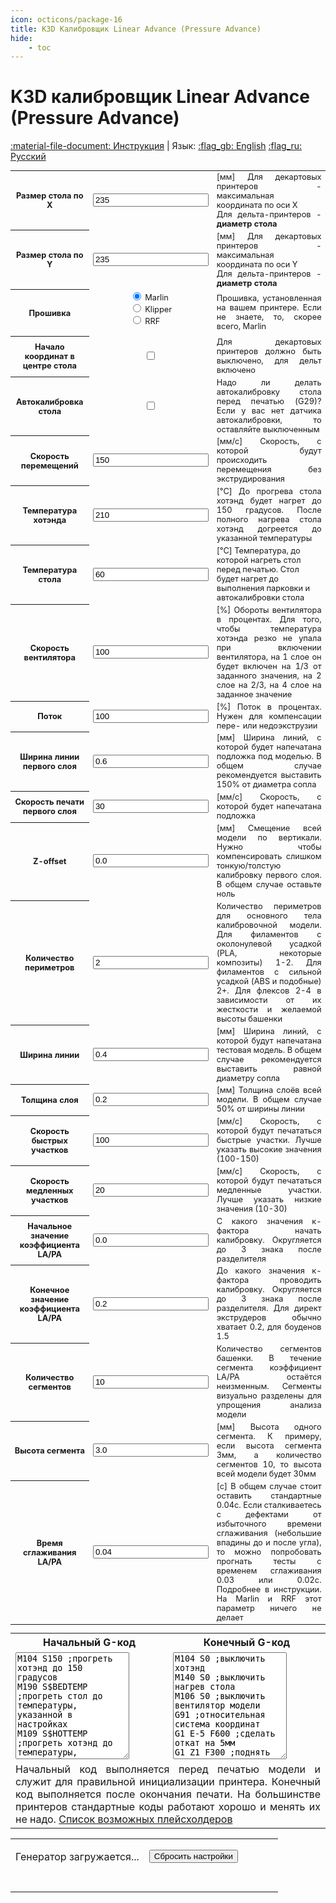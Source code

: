 ```yaml
---
icon: octicons/package-16
title: K3D Калибровщик Linear Advance (Pressure Advance)
hide:
    - toc
---
```


<h1 class="lang" id="header.title">K3D калибровщик Linear Advance (Pressure Advance)</h1>

<script src="../assets/js/lib.js"></script>
<script src="../assets/js/wasm_exec.js"></script>
<script src="../assets/js/gwaloader.js"></script>
<script src="../assets/js/streamsavermin.js"></script>

[:material-file-document: Инструкция](./index.md) | Язык: [:flag_gb: English](?lang=en) [:flag_ru: Русский](?lang=ru)

<table style="width: 100%; font-size: 0.8rem;">
    <tbody>
    <!-- Параметры принтера -->
        <tr>
            <th class="lang" id="table.bed_size_x.title">Размер стола по X</td>
            <td style="text-align:center"><input class="calibratorInput" type="text" id="k3d_la_bedX" name="k3d_la_bedX" value="235"></td>
            <td class="lang" id="table.bed_size_x.description" style="text-align: justify;">[мм] Для декартовых принтеров - максимальная координата по оси X<br>Для дельта-принтеров - <b>диаметр стола</b></td>
        </tr>
        <tr>
            <th class="lang" id="table.bed_size_y.title">Размер стола по Y</td>
            <td style="text-align:center"><input class="calibratorInput" type="text" id="k3d_la_bedY" name="k3d_la_bedY" value="235"></td>
            <td class="lang" id="table.bed_size_y.description" style="text-align: justify;">[мм] Для декартовых принтеров - максимальная координата по оси Y<br>Для дельта-принтеров - <b>диаметр стола</b></td>
        </tr>
        <tr>
            <th class="lang" id="table.firmware.title">Прошивка</td>
            <td align="center">
                <form style="text-align:left; width:fit-content;"><input type="radio" id="k3d_la_firmwareMarlin" name="k3d_la_firmware" value="Marlin" checked><label for="k3d_la_firmwareMarlin"> Marlin</label><br>
                <input type="radio" id="k3d_la_firmwareKlipper" name="k3d_la_firmware" value="Klipper"><label for="k3d_la_firmwareKlipper"> Klipper</label><br>
                <input type="radio" id="k3d_la_firmwareRRF" name="k3d_la_firmware" value="RRF"><label for="k3d_la_firmwareRRF"> RRF</label>
                </form>
            </td>
            <td class="lang" id="table.firmware.description" style="text-align: justify;">Прошивка, установленная на вашем принтере. Если не знаете, то, скорее всего, Marlin</td>
        </tr>
        <tr>
            <th class="lang" id="table.delta.title">Начало координат в центре стола</td>
            <td style="text-align:center"><input type="checkbox" id="k3d_la_delta" name="k3d_la_delta"></td>
            <td class="lang" id="table.delta.description" style="text-align: justify;">Для декартовых принтеров должно быть выключено, для дельт включено</td>
        </tr>
        <tr>
            <th class="lang" id="table.bed_probe.title">Автокалибровка стола</td>
            <td style="text-align:center"><input type="checkbox" id="k3d_la_g29" name="k3d_la_g29"></td>
            <td class="lang" id="table.bed_probe.description" style="text-align: justify;">Надо ли делать автокалибровку стола перед печатью (G29)? Если у вас нет датчика автокалибровки, то
                оставляйте выключенным</td>
        </tr>
        <tr>
            <th class="lang" id="table.travel_speed.title">Скорость перемещений</td>
            <td style="text-align:center"><input class="calibratorInput" type="text" id="k3d_la_travelSpeed" name="k3d_la_travelSpeed" value="150"></td>
            <td class="lang" id="table.travel_speed.description" style="text-align: justify;">[мм/с] Скорость, с которой будут происходить перемещения без экструдирования</td>
        </tr>
    <!-- Параметры филамента -->
        <tr>
            <th class="lang" id="table.hotend_temp.title">Температура хотэнда</td>
            <td style="text-align:center"><input class="calibratorInput" type="text" id="k3d_la_hotendTemperature" name="k3d_la_hotendTemperature" value="210"></td>
            <td class="lang" id="table.hotend_temp.description" style="text-align: justify;">[°C] До прогрева стола хотэнд будет нагрет до 150 градусов. После полного нагрева стола хотэнд догреется до
                указанной температуры</td>
        </tr>
        <tr>
            <th class="lang" id="table.bed_temp.title">Температура стола</td>
            <td style="text-align:center"><input class="calibratorInput" type="text" id="k3d_la_bedTemperature" name="k3d_la_bedTemperature" value="60"></td>
            <td class="lang" id="table.bed_temp.description">[°C] Температура, до которой нагреть стол перед печатью. Стол будет нагрет до выполнения парковки и автокалибровки стола</td>
        </tr>
        <tr>
            <th class="lang" id="table.fan_speed.title">Скорость вентилятора</td>
            <td style="text-align:center"><input class="calibratorInput" type="text" id="k3d_la_cooling" name="k3d_la_cooling" value="100"></td>
            <td class="lang" id="table.fan_speed.description" style="text-align: justify;">[%] Обороты вентилятора в процентах. Для того, чтобы температура хотэнда резко не упала при включении вентилятора, на 1 слое он будет включен на 1/3 от заданного значения, на 2 слое на 2/3, на 4 слое на заданное значение</td>
        </tr>
        <tr>
            <th class="lang" id="table.flow.title">Поток</td>
            <td style="text-align:center"><input class="calibratorInput" type="text" id="k3d_la_flow" name="k3d_la_flow" value="100"></td>
            <td class="lang" id="table.flow.description" style="text-align: justify;">[%] Поток в процентах. Нужен для компенсации пере- или недоэкструзии</td>
        </tr>
    <!-- Параметры первого слоя -->
        <tr>
            <th class="lang" id="table.first_line_width.title">Ширина линии первого слоя</td>
            <td style="text-align:center"><input class="calibratorInput" type="text" id="k3d_la_firstLayerLineWidth" name="k3d_la_firstLayerLineWidth" value="0.6"></td>
            <td class="lang" id="table.first_line_width.description" style="text-align: justify;">[мм] Ширина линий, с которой будет напечатана подложка под моделью. В общем случае рекомендуется выставить 150% от диаметра сопла</td>
        </tr>
        <tr>
            <th class="lang" id="table.first_print_speed.title">Скорость печати первого слоя</td>
            <td style="text-align:center"><input class="calibratorInput" type="text" id="k3d_la_firstLayerSpeed" name="k3d_la_firstLayerSpeed" value="30"></td>
            <td class="lang" id="table.first_print_speed.description" style="text-align: justify;">[мм/с] Скорость, с которой будет напечатана подложка</td>
        </tr>
        <tr>
            <th class="lang" id="table.z_offset.title">Z-offset</td>
            <td style="text-align:center"><input class="calibratorInput" type="text" id="k3d_la_zOffset" name="k3d_la_zOffset" value="0.0"></td>
            <td class="lang" id="table.z_offset.description" style="text-align: justify;">[мм] Смещение всей модели по вертикали. Нужно чтобы компенсировать слишком тонкую/толстую калибровку первого слоя. В общем случае оставьте ноль</td>
        </tr>
    <!-- Параметры модели -->
        <tr>
            <th class="lang" id="table.num_perimeters.title">Количество периметров</td>
            <td style="text-align:center"><input class="calibratorInput" type="text" id="k3d_la_numPerimeters" name="k3d_la_numPerimeters" value="2"></td>
            <td class="lang" id="table.num_perimeters.description" style="text-align: justify;">Количество периметров для основного тела калибровочной модели. Для филаментов с околонулевой усадкой (PLA,
                некоторые композиты) 1-2. Для филаментов с сильной усадкой (ABS и подобные) 2+. Для флексов 2-4 в зависимости
                от их жесткости и желаемой высоты башенки</td>
        </tr>
        <tr>
            <th class="lang" id="table.line_width.title">Ширина линии</td>
            <td style="text-align:center"><input class="calibratorInput" type="text" id="k3d_la_lineWidth" name="k3d_la_lineWidth" value="0.4"></td>
            <td class="lang" id="table.line_width.description" style="text-align: justify;">[мм] Ширина линий, с которой будут напечатана тестовая модель. В общем случае рекомендуется выставить равной диаметру сопла</td>
        </tr>
        <tr>
            <th class="lang" id="table.layer_height.title">Толщина слоя</td>
            <td style="text-align:center"><input class="calibratorInput" type="text" id="k3d_la_layerHeight" name="k3d_la_layerHeight" value="0.2"></td>
            <td class="lang" id="table.layer_height.description" style="text-align: justify;">[мм] Толщина слоёв всей модели. В общем случае 50% от ширины линии</td>
        </tr>
    <!-- Параметры калибровки -->
        <tr>
            <th class="lang" id="table.fast_segment_speed.title">Скорость быстрых участков</td>
            <td style="text-align:center"><input class="calibratorInput" type="text" id="k3d_la_fastPrintSpeed" name="k3d_la_fastPrintSpeed" value="100"></td>
            <td class="lang" id="table.fast_segment_speed.description" style="text-align: justify;">[мм/с] Скорость, с которой будут печататься быстрые участки. Лучше указать высокие значения (100-150)</td>
        </tr>
        <tr>
            <th class="lang" id="table.slow_segment_speed.title">Скорость медленных участков</td>
            <td style="text-align:center"><input class="calibratorInput" type="text" id="k3d_la_slowPrintSpeed" name="k3d_la_slowPrintSpeed" value="20"></td>
            <td class="lang" id="table.slow_segment_speed.description" style="text-align: justify;">[мм/с] Скорость, с которой будут печататься медленные участки. Лучше указать низкие значения (10-30)</td>
        </tr>
        <tr>
            <th class="lang" id="table.init_la.title">Начальное значение коэффициента LA/PA</td>
            <td style="text-align:center"><input class="calibratorInput" type="text" id="k3d_la_initKFactor" name="k3d_la_initKFactor" value="0.0"></td>
            <td class="lang" id="table.init_la.description" style="text-align: justify;">С какого значения к-фактора начать калибровку. Округляется до 3 знака после разделителя</td>
        </tr>
        <tr>
            <th class="lang" id="table.end_la.title">Конечное значение коэффициента LA/PA</td>
            <td style="text-align:center"><input class="calibratorInput" type="text" id="k3d_la_endKFactor" name="k3d_la_endKFactor" value="0.2"></td>
            <td class="lang" id="table.end_la.description" style="text-align: justify;">До какого значения к-фактора проводить калибровку. Округляется до 3 знака после разделителя. Для директ
                экструдеров обычно хватает 0.2, для боуденов 1.5</td>
        </tr>
        <tr>
            <th class="lang" id="table.num_segments.title">Количество сегментов</td>
            <td style="text-align:center"><input class="calibratorInput" type="text" id="k3d_la_numSegments" name="k3d_la_numSegments" value="10"></td>
            <td class="lang" id="table.num_segments.description" style="text-align: justify;">Количество сегментов башенки. В течение сегмента коэффициент LA/PA остаётся неизменным. Сегменты визуально
                разделены для упрощения анализа модели</td>
        </tr>
        <tr>
            <th class="lang" id="table.segment_height.title">Высота сегмента</td>
            <td style="text-align:center"><input class="calibratorInput" type="text" id="k3d_la_segmentHeight" name="k3d_la_segmentHeight" value="3.0"></td>
            <td class="lang" id="table.segment_height.description" style="text-align: justify;">[мм] Высота одного сегмента. К примеру, если высота сегмента 3мм, а количество сегментов 10, то
                высота всей модели будет 30мм</td>
        </tr>
        <tr>
            <th class="lang" id="table.smooth_time.title">Время сглаживания LA/PA</th>
            <td style="text-align:center"><input class="calibratorInput" type="text" id="k3d_la_smoothTime" name="k3d_la_smoothTime" value="0.04"></td>
            <td class="lang" id="table.smooth_time.description" style="text-align:justify;">[с] В общем случае стоит оставить стандартные 0.04с. Если сталкиваетесь с дефектами от избыточного времени сглаживания (небольшие впадины до и после угла), то можно попробовать прогнать тесты с временем сглаживания 0.03 или 0.02с. Подробнее в инструкции. На Marlin и RRF этот параметр ничего не делает</td>
        </tr>
    </tbody>
</table>

<table class="calibrationCodeTable" style="padding-top: 0; margin-top: 0;">
    <tbody>
        <tr>
            <th class="lang" id="table.start_gcode.title" style="text-align: center;">Начальный G-код</th>
            <th class="lang" id="table.end_gcode.title" style="text-align: center;">Конечный G-код</th>
        </tr>
        <tr>
            <td width="50%"><textarea type="text" id="k3d_la_startGcode" name="k3d_la_startGcode" rows="11">
M104 S150 ;прогреть хотэнд до 150 градусов
M190 S$BEDTEMP ;прогреть стол до температуры, указанной в настройках
M109 S$HOTTEMP ;прогреть хотэнд до температуры, указанной в настройках
G28 ;припарковать все оси
$G29 ;снять карту высот стола
M109 S$HOTTEMP ;обход дебильных макросов Creality
M190 S$BEDTEMP ;обход дебильных макросов Creality
G90 ;абсолютная система координат
G92 E0 ;сбросить координату экструдера
M220 S100 ;Множитель скорости 100%
M221 S$FLOW ;Множитель потока взять из настроек</textarea></td>
            <td width="50%"><textarea type="text" id="k3d_la_endGcode" name="k3d_la_endGcode" rows="11">
M104 S0 ;выключить хотэнд
M140 S0 ;выключить нагрев стола
M106 S0 ;выключить вентилятор модели
G91 ;относительная система координат
G1 E-5 F600 ;сделать откат на 5мм
G1 Z1 F300 ;поднять голову на 1мм</textarea></td>
        </tr>
        <tr>
            <td class="lang" id="table.start_gcode.description" style="text-align: justify;" colspan="2">
                Начальный код выполняется перед печатью модели и служит для правильной инициализации принтера. Конечный код выполняется после окончания печати. На большинстве принтеров стандартные коды работают хорошо и менять их не надо. <a href="../#g-">Список возможных плейсхолдеров</a>
            </td>
        </tr>
    </tbody>
</table>

<table class="caliButtonTable">
    <tbody>
        <tr>
            <td align="right" width="50%">
                <button class="caliButton" onclick="generate();" id="generateButton" style="display:none">Генерировать и скачать</button>
                <p id="generateButtonLoading"> Генератор загружается...</p>
            </td>
            <td align="left" width="50%">
                <button class="caliButton" onclick="reset();" id="resetButton">Сбросить настройки</button>
            </td>
        </tr>
        <tr>
            <td align="center" colspan="2">
                <br><div id="resultContainer"></div>
            </td>
        </tr>
    </tbody>
</table>

<script>document.body.onload = init();</script>